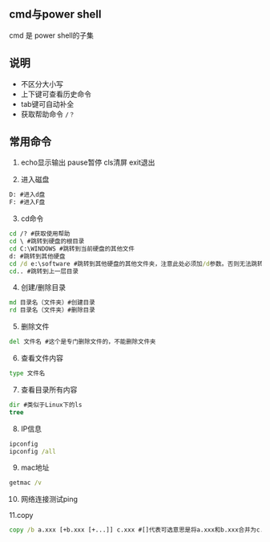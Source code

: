 ## cmd与power shell

cmd 是 power shell的子集



## 说明

* 不区分大小写
* 上下键可查看历史命令
* tab键可自动补全
* 获取帮助命令 `/？`



## 常用命令

1. echo显示输出 pause暂停 cls清屏 exit退出

2. 进入磁盘

```cmd
D: #进入d盘
F: #进入F盘
```

3. cd命令

```cmd
cd /? #获取使用帮助
cd \ #跳转到硬盘的根目录
cd C:\WINDOWS #跳转到当前硬盘的其他文件
d: #跳转到其他硬盘
cd /d e:\software #跳转到其他硬盘的其他文件夹，注意此处必须加/d参数。否则无法跳转
cd.. #跳转到上一层目录
```

4. 创建/删除目录

```cmd
md 目录名（文件夹）#创建目录
rd 目录名（文件夹）#删除目录
```

5. 删除文件

```cmd
del 文件名 #这个是专门删除文件的，不能删除文件夹
```

6. 查看文件内容

```cmd
type 文件名
```

7. 查看目录所有内容

```cmd
dir #类似于Linux下的ls
tree
```

8. IP信息

```cmd
ipconfig
ipconfig /all
```

9. mac地址

```cmd
getmac /v
```

10. 网络连接测试ping

11.copy

```cmd
copy /b a.xxx [+b.xxx [+...]] c.xxx #[]代表可选意思是将a.xxx和b.xxx合并为c.xxx。
```

